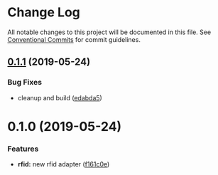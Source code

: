 # Change Log

All notable changes to this project will be documented in this file.
See [Conventional Commits](https://conventionalcommits.org) for commit guidelines.

## [0.1.1](https://github.com/ha4us/ha4us/compare/@ha4us/rfid.adapter@0.1.0...@ha4us/rfid.adapter@0.1.1) (2019-05-24)


### Bug Fixes

* cleanup and build ([edabda5](https://github.com/ha4us/ha4us/commit/edabda5))





# 0.1.0 (2019-05-24)


### Features

* **rfid:** new rfid adapter ([f161c0e](https://github.com/ha4us/ha4us/commit/f161c0e))
